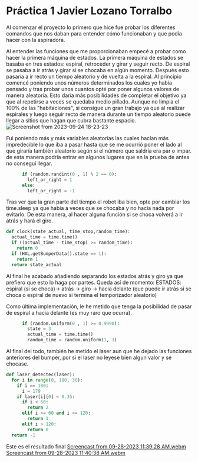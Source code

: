 # Práctica 1 Javier Lozano Torralbo


Al comenzar el proyecto lo primero que hice fue probar los diferentes comandos que nos daban para entender cómo funcionaban y que podía hacer con la aspiradora.

Al entender las funciones que me proporcionaban empecé a probar como hacer la primera máquina de estados.
La primera máquina de estados se basaba en tres estados: espiral, retroceder y girar y seguir recto. De espiral se pasaba a ir atrás y girar si se chocaba en algún momento.
Después esto pasaría a ir recto un tiempo aleatorio y de vuelta a la espiral.
Al principio comencé poniendo unos números determinados los cuales yo había pensado y tras probar unos cuantos opté por poner algunos valores de manera aleatoria.
Esto daría más posibilidades de completar el objetivo ya que al repetirse a veces se quedaba medio pillado.
Aunque no limpia el 100% de las "habitaciones", si consigue un gran trabajo ya que al realizar espirales y luego seguir recto de manera durante un tiempo aleatorio puede llegar a sitios que hagan que cubra bastante espacio.
![Screenshot from 2023-09-24 18-23-23](https://github.com/jlozanot2021/Robotica_Movil_23.24/assets/102520615/f3fa9c72-09f3-4e66-8352-3f79fbd9d4c1)


Fui poniendo más y más variables aleatorias las cuales hacían más impredecible lo que iba a pasar hasta que se me ocurrió poner el lado al que giraría también aleatorio según si el número que saldría era par o impar.
de esta manera podría entrar en algunos lugares que en la prueba de antes no conseguí llegar.
```python
      if (random.randint(0 , 1) % 2 == 0):
        left_or_right = 1
      else:
        left_or_right = -1
```

Tras ver que la gran parte del tiempo el robot iba bien, opte por cambiar los time.sleep ya que había a veces que se chocaba y no hacía nada por evitarlo.
De esta manera, al hacer alguna función si se choca volverá a ir atrás y hará el giro.
```python
def clock(state_actual, time_stop,random_time):
  actual_time = time.time()
  if ((actual_time - time_stop) >= random_time):
    return 0
  if (HAL.getBumperData().state == 1):
    return 1
  return state_actual
```


Al final he acabado añadiendo separando los estados atrás y giro ya que prefiero que esto lo haga por partes.
Queda así de momento: ESTADOS: espiral (si se choca)-> atrás -> giro -> hacia delante (que puede ir atrás si se choca o espiral de nuevo si termina el temporizador aleatorio)

Como última implementación, le he metido que tenga la posibilidad de pasar de espiral a hacia delante (es muy raro que ocurra).
```python
      if (random.uniform(0 , 1) >= 0.9990):
        state = 3
        actual_time = time.time()
        random_time = random.uniform(1, 3)
```
Al final del todo, también he metido el laser aun que he dejado las funciones anteriores del bumper, por si el laser no leyese bien algun valor y se chocase.
```python
def laser_detectec(laser):
  for i in range(0, 180, 30):
    if i == 180:
      i = 179
    if laser[i][0] < 0.35:
      if i < 60:
        return 2
      elif i >= 60 and i <= 120:
        return 1
      elif i > 120:
        return 0
  return -1
```


Este es el resultado final
[Screencast from 09-28-2023 11:39:28 AM.webm](https://github.com/jlozanot2021/Robotica_Movil_23.24/assets/102520615/16fb5428-ed0e-4cee-bae0-c92e5fb8d06b)
[Screencast from 09-28-2023 11:40:38 AM.webm](https://github.com/jlozanot2021/Robotica_Movil_23.24/assets/102520615/b769b5a3-c0cf-480f-ba5f-0adee6a31ace)


